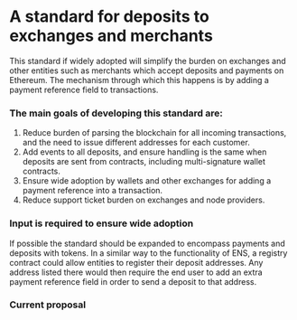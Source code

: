 # A standard for deposits to exchanges and merchants

This standard if widely adopted will simplify the burden on exchanges and other entities such as merchants which accept deposits and payments on Ethereum. The mechanism through which this happens is by adding a payment reference field to transactions.

### The main goals of developing this standard are:
  1. Reduce burden of parsing the blockchain for all incoming transactions, and the need to issue different addresses for each customer.
  2. Add events to all deposits, and ensure handling is the same when deposits are sent from contracts, including multi-signature wallet contracts.
  3. Ensure wide adoption by wallets and other exchanges for adding a payment reference into a transaction.
  4. Reduce support ticket burden on exchanges and node providers.

### Input is required to ensure wide adoption

  If possible the standard should be expanded to encompass payments and deposits with tokens. In a similar way to the functionality of ENS, a registry contract could allow entities to register their deposit addresses. Any address listed there would then require the end user to add an extra payment reference field in order to send a deposit to that address.

### Current proposal
